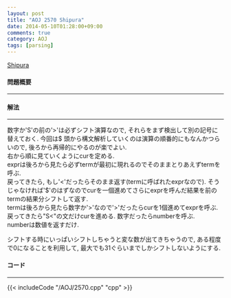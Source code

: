 ```yaml
---
layout: post
title: "AOJ 2570 Shipura"
date: 2014-05-10T01:28:00+09:00
comments: true
category: AOJ
tags: [parsing]
---
```


[Shipura](http://judge.u-aizu.ac.jp/onlinejudge/description.jsp?id=2570)

#### 問題概要

****

#### 解法

****

数字か'S'の前の'>'は必ずシフト演算なので, それらをまず検出して別の記号に替えておく. 今回は$
頭から構文解析していくのは演算の順番的にもなんかつらいので, 後ろから再帰的にやるのが楽でよい.  
右から順に見ていくようにcurを定める.  
exprは後ろから見たら必ずtermが最初に現れるのでそのままとりあえずtermを呼ぶ.  
戻ってきたら, もし'<'だったらそのまま返す(termに呼ばれたexprなので). そうじゃなければ'$'のはずなのでcurを一個進めてさらにexprを呼んだ結果を前のtermの結果分シフトして返す.  
termは後ろから見たら数字か'>'なので'>'だったらcurを1個進めてexprを呼ぶ. 戻ってきたら"S<"の文だけcurを進める. 数字だったらnumberを呼ぶ.  
numberは数値を返すだけ.  
  
シフトする時にいっぱいシフトしちゃうと変な数が出てきちゃうので, ある程度で0になることを利用して, 最大でも31ぐらいまでしかシフトしないようにする.  

#### コード

****

{{< includeCode "/AOJ/2570.cpp" "cpp" >}}

